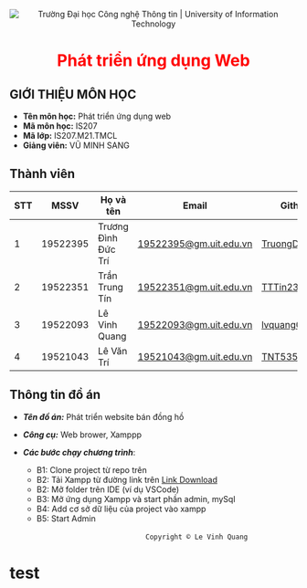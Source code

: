 <p align ='center'>
<img src="https://i.imgur.com/WmMnSRt.png" alt="Trường Đại học Công nghệ Thông tin | University of Information Technology">
</p>

<h1 align ='center' style = 'color:red;'> <b> Phát triển ứng dụng Web </b></h1>

## GIỚI THIỆU MÔN HỌC

* **Tên môn học:** Phát triển ứng dụng web
* **Mã môn học:** IS207
* **Mã lớp:** IS207.M21.TMCL
* **Giảng viên:** VŨ MINH SANG

## Thành viên

| STT | MSSV     | Họ và tên           | Email                  | Github                                              |
|-----|----------|---------------------|------------------------|-----------------------------------------------------|
| 1   | 19522395 | Trương Đình Đức Trí | 19522395@gm.uit.edu.vn | [TruongDinhDTri](https://github.com/TruongDinhDTri) |
| 2   | 19522351 | Trần Trung Tín      | 19522351@gm.uit.edu.vn | [TTTin239](https://github.com/TTTin239)             |
| 3   | 19522093 | Lê Vinh Quang       | 19522093@gm.uit.edu.vn | [lvquang0403](https://github.com/lvquang0403)       |
| 4   | 19521043 | Lê Văn Trí          | 19521043@gm.uit.edu.vn | [TNT535](https://github.com/TNT535)                 |

## Thông tin đồ án

* ***Tên đồ án:*** Phát triển website bán đồng hồ
* ***Công cụ:*** Web brower, Xamppp
* ***Các bước chạy chương trình***:
    
    - B1: Clone project từ repo trên 
    - B2: Tải Xampp từ đường link trên [Link Download](https://www.apachefriends.org/download.html)
    - B2: Mở folder trên IDE (ví dụ VSCode)
    - B3: Mở ứng dụng Xampp và start phần admin, mySql
    - B4: Add cơ sở dữ liệu của project vào xampp
    - B5: Start Admin

&emsp;&emsp;&emsp;&emsp;&emsp;&emsp;&emsp;&emsp;&emsp;&emsp;&emsp;&emsp;&emsp;&emsp;&emsp;&emsp;&emsp;`Copyright © Le Vinh Quang`
# test
